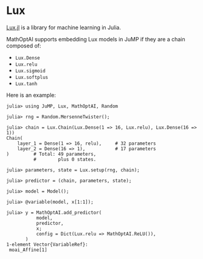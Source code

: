 # Lux

[Lux.jl](https://github.com/LuxDL/Lux.jl) is a library for machine learning in
Julia.

MathOptAI supports embedding Lux models in JuMP if they are a chain composed
of:

 * `Lux.Dense`
 * `Lux.relu`
 * `Lux.sigmoid`
 * `Lux.softplus`
 * `Lux.tanh`

Here is an example:

```jldoctest
julia> using JuMP, Lux, MathOptAI, Random

julia> rng = Random.MersenneTwister();

julia> chain = Lux.Chain(Lux.Dense(1 => 16, Lux.relu), Lux.Dense(16 => 1))
Chain(
    layer_1 = Dense(1 => 16, relu),     # 32 parameters
    layer_2 = Dense(16 => 1),           # 17 parameters
)         # Total: 49 parameters,
          #        plus 0 states.

julia> parameters, state = Lux.setup(rng, chain);

julia> predictor = (chain, parameters, state);

julia> model = Model();

julia> @variable(model, x[1:1]);

julia> y = MathOptAI.add_predictor(
           model,
           predictor,
           x;
           config = Dict(Lux.relu => MathOptAI.ReLU()),
       )
1-element Vector{VariableRef}:
 moai_Affine[1]
```

